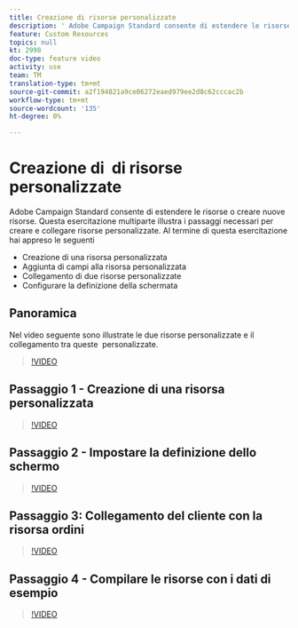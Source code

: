 ```yaml
---
title: Creazione di risorse personalizzate
description: ' Adobe Campaign Standard consente di estendere le risorse o creare nuove risorse. Questa esercitazione multiparte illustra i passaggi necessari per creare e collegare risorse personalizzate.'
feature: Custom Resources
topics: null
kt: 2998
doc-type: feature video
activity: use
team: TM
translation-type: tm+mt
source-git-commit: a2f194821a9ce06272eaed979ee2d8c62cccac2b
workflow-type: tm+mt
source-wordcount: '135'
ht-degree: 0%

---
```



# Creazione di &#x200B; di risorse personalizzate

 Adobe Campaign Standard consente di estendere le risorse o creare nuove risorse. Questa esercitazione multiparte illustra i passaggi necessari per creare e collegare risorse personalizzate. Al termine di questa esercitazione hai appreso le seguenti &#x200B;

* Creazione di una risorsa personalizzata
* Aggiunta di campi alla risorsa personalizzata
* Collegamento di due risorse personalizzate
* Configurare la definizione della schermata

## Panoramica

Nel video seguente sono illustrate le due risorse personalizzate e il collegamento tra queste &#x200B; personalizzate.
>[!VIDEO](https://video.tv.adobe.com/v/27715?quality=9)

## Passaggio 1 - Creazione di una risorsa personalizzata

>[!VIDEO](https://video.tv.adobe.com/v/27716?quality=9)

## Passaggio 2 - Impostare la definizione dello schermo

>[!VIDEO](https://video.tv.adobe.com/v/27713?quality=9)

## Passaggio 3: Collegamento del cliente con la risorsa ordini

>[!VIDEO](https://video.tv.adobe.com/v/27712?quality=9)

## Passaggio 4 - Compilare le risorse con i dati di esempio

>[!VIDEO](https://video.tv.adobe.com/v/27714?quality=9)
